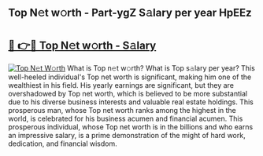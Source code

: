 ## Top N𝚎t w𝚘rth - Part-ygZ S𝚊lary per year HpEEz

# <h2><a href="http://gc585t.nevu.top/?p=Top">🔗 👉🔴 Top N𝚎t w𝚘rth - S𝚊lary</a></h2>

[![Top N𝚎t W𝚘rth](https://i.imgur.com/Oavwk0R.jpeg)](http://gc585t.nevu.top/?p=Top)
What is Top n𝚎t w𝚘rth? What is Top s𝚊lary per year?
This well-heeled individual's Top net worth is significant, making him one of the wealthiest in his field. His yearly earnings are significant, but they are overshadowed by Top net worth, which is believed to be more substantial due to his diverse business interests and valuable real estate holdings. This prosperous man, whose Top net worth ranks among the highest in the world, is celebrated for his business acumen and financial acumen. This prosperous individual, whose Top net worth is in the billions and who earns an impressive salary, is a prime demonstration of the might of hard work, dedication, and financial wisdom.
